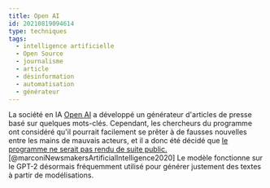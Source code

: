 ```yaml
---
title: Open AI
id: 20210819094614
type: techniques 
tags:
  - intelligence artificielle
  - Open Source
  - journalisme
  - article
  - désinformation
  - automatisation
  - générateur
---
```


La société en IA [Open AI](https://openai.com/) a développé un  générateur d'articles de presse basé sur quelques mots-clés. Cependant, les chercheurs du programme  ont considéré  qu'il pourrait facilement se prêter à de fausses nouvelles entre les mains de  mauvais acteurs, et il a donc été décidé que [le programme ne serait pas rendu de suite public.](https://openai.com/blog/better-language-models/) [@marconiNewsmakersArtificialIntelligence2020] Le modèle fonctionne sur le GPT-2 désormais fréquemment utilisé pour générer justement des textes à partir de modélisations.